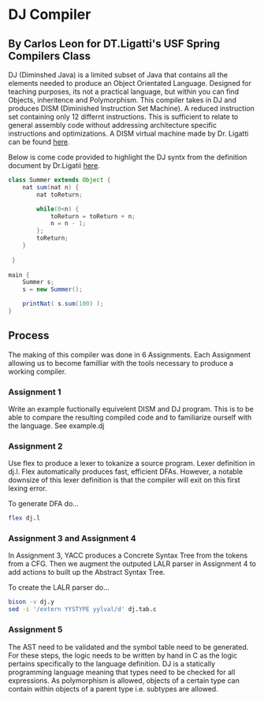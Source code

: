 # DJ Compiler
## By Carlos Leon for DT.Ligatti's USF Spring Compilers Class

DJ (Diminshed Java) is a limited subset of Java that contains all the elements needed to produce an Object Orientated Language. Designed for teaching purposes, its not a practical language, but within you can find Objects, inheritence and Polymorphism. This compiler takes in DJ and produces DISM (Diminished Instruction Set Machine). A reduced instruction set containing only 12 differnt instructions. This is sufficient to relate to general assembly code without addressing architecture specific instructions and optimizations. A DISM virtual machine made by Dr. Ligatti can be found [here](https://www.cse.usf.edu/~ligatti/compilers-17/as1/dism/). 

Below is come code provided to highlight the DJ syntx from the definition document by Dr.Ligatii [here](https://www.cse.usf.edu/~ligatti/compilers-17/as1/dj/DJ-definition.pdf).

```java
class Summer extends Object {
	nat sum(nat n) {
 		nat toReturn;

 		while(0<n) {
 			toReturn = toReturn + n;
 			n = n - 1;
 		};
 		toReturn;
 	}
 
 }
 
main {
	Summer s;
 	s = new Summer();

	printNat( s.sum(100) );
}
```

## Process

The making of this compiler was done in 6 Assignments. Each Assignment allowing us to become familliar with the tools necessary to produce a working compiler.

### Assignment 1

Write an example fuctionally equivelent DISM and DJ program. This is to be able to compare the resulting compiled code and to familiarize ourself with the language.
See example.dj

### Assignment 2

Use flex to produce a lexer to tokanize a source program. Lexer definition in dj.l. Flex automatically produces fast, efficient DFAs. However, a notable downsize of this lexer definition is that the compiler will exit on this first lexing error.

To generate DFA do...
```bash
flex dj.l
```

### Assignment 3 and Assignment 4

In Assignment 3, YACC produces a Concrete Syntax Tree from the tokens from a CFG. Then we augment the outputed LALR parser in Assignment 4 to add actions to built up the Abstract Syntax Tree. 

To create the LALR parser do...
```bash
bison -v dj.y
sed -i '/extern YYSTYPE yylval/d' dj.tab.c
```

### Assignment 5

The AST need to be validated and the symbol table need to be generated. For these steps, the logic needs to be written by hand in C as the logic pertains specifically to the language definition. DJ is a statically programming language meaning that types need to be checked for all expressions. As polymorphism is allowed, objects of a certain type can contain within objects of a parent type i.e. subtypes are allowed.